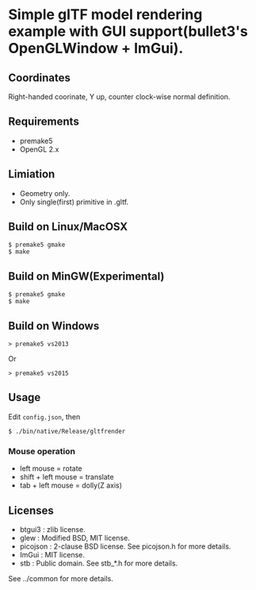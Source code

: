 # Simple glTF model rendering example with GUI support(bullet3's OpenGLWindow + ImGui).

## Coordinates

Right-handed coorinate, Y up, counter clock-wise normal definition.

## Requirements

* premake5
* OpenGL 2.x

## Limiation

* Geometry only.
* Only single(first) primitive in .gltf.

## Build on Linux/MacOSX

    $ premake5 gmake
    $ make

## Build on MinGW(Experimental)

    $ premake5 gmake
    $ make

## Build on Windows

    > premake5 vs2013

Or 

    > premake5 vs2015

## Usage

Edit `config.json`, then

    $ ./bin/native/Release/gltfrender

### Mouse operation

* left mouse = rotate
* shift + left mouse = translate
* tab + left mouse = dolly(Z axis)

## Licenses

* btgui3 : zlib license.
* glew : Modified BSD, MIT license.
* picojson : 2-clause BSD license. See picojson.h for more details.
* ImGui : MIT license.
* stb : Public domain. See stb_*.h for more details.

See ../common for more details.

